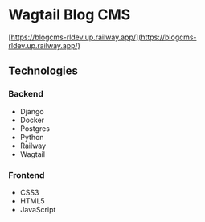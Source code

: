 # Wagtail Blog CMS

[https://blogcms-rldev.up.railway.app/](https://blogcms-rldev.up.railway.app/)

## Technologies
### Backend
- Django
- Docker
- Postgres
- Python
- Railway
- Wagtail

### Frontend
- CSS3
- HTML5
- JavaScript